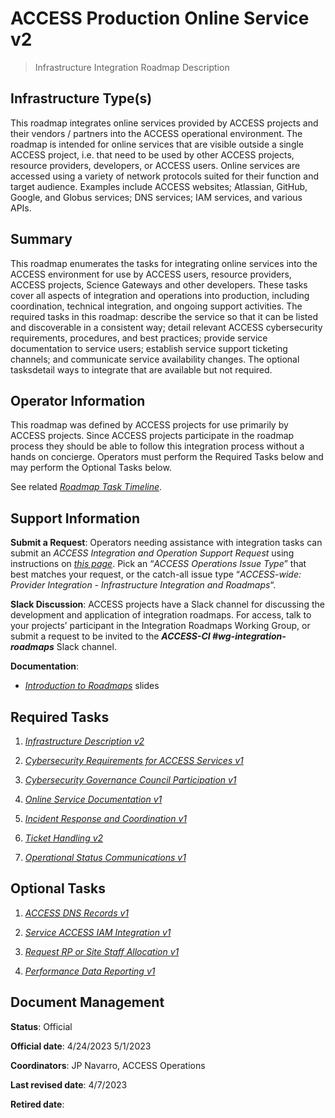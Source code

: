 # ACCESS Production Online Service v2

> Infrastructure Integration Roadmap Description

## Infrastructure Type(s)

This roadmap integrates online services provided by ACCESS projects and their vendors / partners into the ACCESS operational environment. The roadmap is intended for online services that are visible outside a single ACCESS project, i.e. that need to be used by other ACCESS projects, resource providers, developers, or ACCESS users. Online services are accessed using a variety of network protocols suited for their function and target audience. Examples include ACCESS websites; Atlassian, GitHub, Google, and Globus services; DNS services; IAM services, and various APIs.

## Summary

This roadmap enumerates the tasks for integrating online services into the ACCESS environment for use by ACCESS users, resource providers, ACCESS projects, Science Gateways and other developers. These tasks cover all aspects of integration and operations into production, including coordination, technical integration, and ongoing support activities. The required tasks in this roadmap: describe the service so that it can be listed and discoverable in a consistent way; detail relevant ACCESS cybersecurity requirements, procedures, and best practices; provide service documentation to service users; establish service support ticketing channels; and communicate service availability changes. The optional tasksdetail ways to integrate that are available but not required.

## Operator Information

This roadmap was defined by ACCESS projects for use primarily by ACCESS projects. Since ACCESS projects participate in the roadmap process they should be able to follow this integration process without a hands on concierge. Operators must perform the Required Tasks below and may perform the Optional Tasks below.

See related [*Roadmap Task Timeline*](https://docs.google.com/presentation/d/1GIdAMNlJsCRMR1W3rXnD8IsLrY7qM5DLlFaLrKzAjRo/edit#slide=id.g1f134a7d5b4_1_5).

## Support Information

**Submit a Request**: Operators needing assistance with integration tasks can submit an *ACCESS Integration and Operation Support Request* using instructions on [*this page*](https://operations.access-ci.org/help). Pick an “*ACCESS Operations Issue Type*” that best matches your request, or the catch-all issue type “*ACCESS-wide: Provider Integration - Infrastructure Integration and Roadmaps*“.

**Slack Discussion**: ACCESS projects have a Slack channel for discussing the development and application of integration roadmaps. For access, talk to your projects’ participant in the Integration Roadmaps Working Group, or submit a request to be invited to the ***ACCESS-CI \#wg-integration-roadmaps*** Slack channel.

**Documentation**:

- [*Introduction to Roadmaps*](https://docs.google.com/presentation/d/1OjeT6r01mdOIa4pq1VE0L5ocRPfqdXFp9QsADjdqrjE/) slides

## Required Tasks

1.  [*Infrastructure Description v2*](../tasks/Infrastructure_Description_v2.md)

2.  [*Cybersecurity Requirements for ACCESS Services v1*](../tasks/Cybersecurity_Requirements_for_ACCESS_Services_v1.md)

3.  [*Cybersecurity Governance Council Participation v1*](../tasks/Cybersecurity_Governance_Council_Participation_v1.md)

4.  [*Online Service Documentation v1*](../tasks/Online_Service_Documentation_v1.md)

5.  [*Incident Response and Coordination v1*](../tasks/Incident_Response_and_Coordination_v1.md)

6.  [*Ticket Handling v2*](../tasks/Ticket_Handling_v2.md)

7.  [*Operational Status Communications v1*](../tasks/Operational_Status_Communications_v1.md)

## Optional Tasks

1.  [*ACCESS DNS Records v1*](../tasks/ACCESS_DNS_Records_v1.md)

2.  [*Service ACCESS IAM Integration v1*](../tasks/Local_Services_ACCESS_IAM_Integration_v1.md)

3.  [*Request RP or Site Staff Allocation v1*](../tasks/Request_RP_or_Site_Staff_Allocation_v1.md)

4.  [*Performance Data Reporting v1*](../tasks/Performance_Data_Reporting_v1.md)

## Document Management

**Status**: Official

**Official date**: 4/24/2023 5/1/2023

**Coordinators**: JP Navarro, ACCESS Operations

**Last revised date**: 4/7/2023

**Retired date**:
